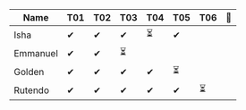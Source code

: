 |Name           |T01|T02|T03|T04|T05|T06|🚩|
|---------------|---|---|---|---|---|---|--|
|Isha           |✔|✔|✔|⏳|✔| | | 
|Emmanuel       |✔|✔|⏳| | | | | 
|Golden         |✔|✔|✔|✔|⏳| | | 
|Rutendo        |✔|✔|✔|✔|✔|⏳| |
